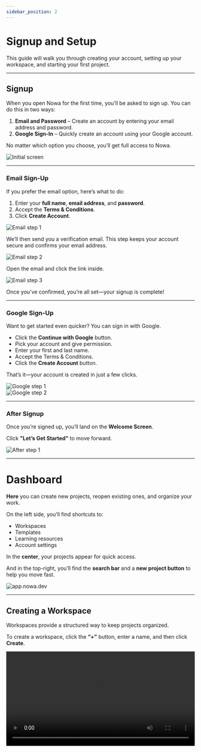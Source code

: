 ```yaml
---
sidebar_position: 2
---
```


# Signup and Setup

This guide will walk you through creating your account, setting up your workspace, and starting your first project.

---

## Signup  

When you open Nowa for the first time, you’ll be asked to sign up. You can do this in two ways:

1. **Email and Password** – Create an account by entering your email address and password.  
2. **Google Sign-In** – Quickly create an account using your Google account.  

No matter which option you choose, you’ll get full access to Nowa.  

![Initial screen](/img/signup/1.png)

---

### Email Sign-Up

If you prefer the email option, here’s what to do:  

1. Enter your **full name**, **email address**, and **password**.  
2. Accept the **Terms & Conditions**.  
3. Click **Create Account**.  

![Email step 1](/img/signup/email/1.jpg)  

We’ll then send you a verification email. This step keeps your account secure and confirms your email address.  

![Email step 2](/img/signup/email/2.jpg)   

Open the email and click the link inside.   

![Email step 3](/img/signup/email/3.png)  

Once you’ve confirmed, you’re all set—your signup is complete!

---

### Google Sign-Up

Want to get started even quicker? You can sign in with Google.  

- Click the **Continue with Google** button.  
- Pick your account and give permission.  
- Enter your first and last name.  
- Accept the Terms & Conditions.  
- Click the **Create Account** button.  

That’s it—your account is created in just a few clicks.  

![Google step 1](/img/signup/google/1.png)  
![Google step 2](/img/signup/google/2.jpg)  

---

### After Signup

Once you’re signed up, you’ll land on the **Welcome Screen**.  

Click **"Let’s Get Started"** to move forward.  

![After step 1](/img/signup/after/1.png)  

---

# Dashboard  
 
**Here** you can create new projects, reopen existing ones, and organize your work.  

On the left side, you’ll find shortcuts to:  
- Workspaces  
- Templates  
- Learning resources  
- Account settings  

In the **center**, your projects appear for quick access.  

And in the top-right, you’ll find the **search bar** and a **new project button** to help you move fast.  

![app.nowa.dev](/img/app.png)  

---

## Creating a Workspace  

Workspaces provide a structured way to keep projects organized.

To create a workspace, click the **“+”** button, enter a name, and then click **Create**.

<video src="/videos/getting-started/createworkspace.webm" controls width="100%" />  

---

# Projects: Local or Cloud?  

When you start a new project, you can choose between **local** or **cloud** project.  

Not sure which one to pick? Here’s a quick overview.  

---

## Cloud Development  

Cloud projects are stored online.  
This means you can:  
- Access them anywhere.  
- Share them with your team easily.  
- Move faster when collaboration is important.  

**How to create a Cloud Project:**  

1. Click the yellow **New Cloud Project** button.  
2. Select **New Cloud Project** from the list.  
3. Enter a **project name**.  
4. Click **Create**.  

<video src="/videos/getting-started/create-cloud.webm" controls width="100%" />  

---

## Local Development  

Local projects are stored only on your computer.  

This option is great if you want to:  
- Work offline.  
- Keep your data private.  
- Test things in a safe, controlled way.  

For a detailed guide, see [Creating Local Projects](..\local-project-simulator\createlocalproject.md).  

---
